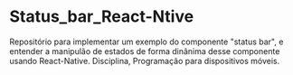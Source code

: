 # Status_bar_React-Ntive
Repositório para implementar um exemplo do componente "status bar", e entender a manipulão de estados de forma dinânima desse componente usando React-Native. Disciplina, Programação para dispositivos móveis.
